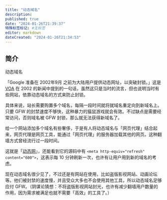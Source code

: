 ```yaml
---
title: "动态域名"
description:
published: true
date: "2024-01-26T21:39:37"
特殊标签标记: #无标签
editor: markdown
dateCreated: "2024-01-26T21:34:53"
---
```


## 简介

动态域名

「Google 准备在 2002年9月 之前为大陆用户提供动态网址，以突破封锁。」这是 [VOA](https://web.archive.org/web/20210622130748/https://www.voachinese.com/a/a-21-a-2002-09-05-5-1-63384032/993277.html) 在 2002 的新闻中提到的一句话，虽然这只是当时的流言，但也说明当时有些网站，依靠动态域名的方式来防止封锁。

具体来说，站长需要购置多个域名，每隔一段时间就将就域名重定向到新域名上。只要 GFW 的封禁速度不够快，这种暴力的猫鼠游戏就会有效。不过缺点是需要经常访问，否则域名被 GFW 封锁，那么就无法获得新域名了。

给一个网站添加多个域名有些奢侈，于是有人将动态域名与「网页代理」结合起来，网页代理是网页工具，能通过「网页代理」的服务器加载其他的网页。这种翻墙方式曾经流行过一段时间。

这就是「[动态网][]」，还能看到它的源码中有 `<meta http-equiv="refresh" content="600">`，这表示每 10 分钟刷新一次，也许有让用户用到新的域名的考虑。

[动态网]: https://web.archive.org/web/20030513104210/http://nadaily.com/dmirror/http/www.epochtimes.com/

现在动态域名很少见了，不过还是有网站在使用，比如盗版影视网站、动画论坛等。他们被封禁的速度慢，并且受众大多也不会使用其他工具，所以动态域名足够应付 GFW。（阴谋论猜想：不将盗版影视网站封光，也许有减少翻墙用户数量的作用，因为需求被满足也就不需要「高效」的工具了。）

